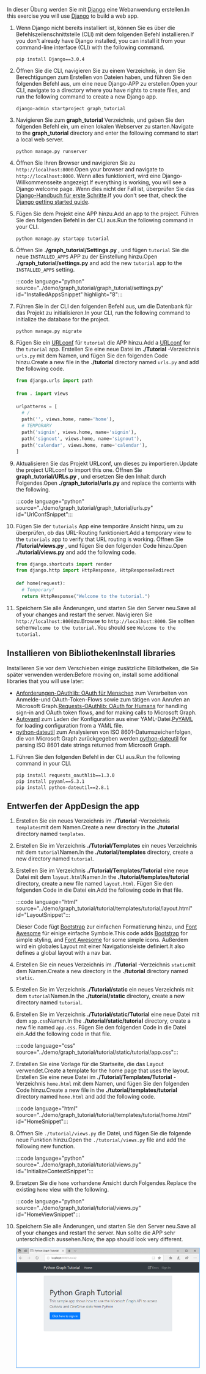 <!-- markdownlint-disable MD002 MD041 -->

<span data-ttu-id="3b82e-101">In dieser Übung werden Sie mit [Django](https://www.djangoproject.com/) eine Webanwendung erstellen.</span><span class="sxs-lookup"><span data-stu-id="3b82e-101">In this exercise you will use [Django](https://www.djangoproject.com/) to build a web app.</span></span>

1. <span data-ttu-id="3b82e-102">Wenn Django nicht bereits installiert ist, können Sie es über die Befehlszeilenschnittstelle (CLI) mit dem folgenden Befehl installieren.</span><span class="sxs-lookup"><span data-stu-id="3b82e-102">If you don't already have Django installed, you can install it from your command-line interface (CLI) with the following command.</span></span>

    ```Shell
    pip install Django==3.0.4
    ```

1. <span data-ttu-id="3b82e-103">Öffnen Sie die CLI, navigieren Sie zu einem Verzeichnis, in dem Sie Berechtigungen zum Erstellen von Dateien haben, und führen Sie den folgenden Befehl aus, um eine neue Django-APP zu erstellen.</span><span class="sxs-lookup"><span data-stu-id="3b82e-103">Open your CLI, navigate to a directory where you have rights to create files, and run the following command to create a new Django app.</span></span>

    ```Shell
    django-admin startproject graph_tutorial
    ```

1. <span data-ttu-id="3b82e-104">Navigieren Sie zum **graph_tutorial** Verzeichnis, und geben Sie den folgenden Befehl ein, um einen lokalen Webserver zu starten.</span><span class="sxs-lookup"><span data-stu-id="3b82e-104">Navigate to the **graph_tutorial** directory and enter the following command to start a local web server.</span></span>

    ```Shell
    python manage.py runserver
    ```

1. <span data-ttu-id="3b82e-105">Öffnen Sie Ihren Browser und navigieren Sie zu `http://localhost:8000`.</span><span class="sxs-lookup"><span data-stu-id="3b82e-105">Open your browser and navigate to `http://localhost:8000`.</span></span> <span data-ttu-id="3b82e-106">Wenn alles funktioniert, wird eine Django-Willkommensseite angezeigt.</span><span class="sxs-lookup"><span data-stu-id="3b82e-106">If everything is working, you will see a Django welcome page.</span></span> <span data-ttu-id="3b82e-107">Wenn dies nicht der Fall ist, überprüfen Sie das [Django-Handbuch für erste Schritte](https://www.djangoproject.com/start/).</span><span class="sxs-lookup"><span data-stu-id="3b82e-107">If you don't see that, check the [Django getting started guide](https://www.djangoproject.com/start/).</span></span>

1. <span data-ttu-id="3b82e-108">Fügen Sie dem Projekt eine APP hinzu.</span><span class="sxs-lookup"><span data-stu-id="3b82e-108">Add an app to the project.</span></span> <span data-ttu-id="3b82e-109">Führen Sie den folgenden Befehl in der CLI aus.</span><span class="sxs-lookup"><span data-stu-id="3b82e-109">Run the following command in your CLI.</span></span>

    ```Shell
    python manage.py startapp tutorial
    ```

1. <span data-ttu-id="3b82e-110">Öffnen Sie **./graph_tutorial/Settings.py** , und fügen `tutorial` Sie die neue `INSTALLED_APPS` APP zu der Einstellung hinzu.</span><span class="sxs-lookup"><span data-stu-id="3b82e-110">Open **./graph_tutorial/settings.py** and add the new `tutorial` app to the `INSTALLED_APPS` setting.</span></span>

    :::code language="python" source="../demo/graph_tutorial/graph_tutorial/settings.py" id="InstalledAppsSnippet" highlight="8":::

1. <span data-ttu-id="3b82e-111">Führen Sie in der CLI den folgenden Befehl aus, um die Datenbank für das Projekt zu initialisieren.</span><span class="sxs-lookup"><span data-stu-id="3b82e-111">In your CLI, run the following command to initialize the database for the project.</span></span>

    ```Shell
    python manage.py migrate
    ```

1. <span data-ttu-id="3b82e-112">Fügen Sie ein [URLconf](https://docs.djangoproject.com/en/3.0/topics/http/urls/) für `tutorial` die APP hinzu.</span><span class="sxs-lookup"><span data-stu-id="3b82e-112">Add a [URLconf](https://docs.djangoproject.com/en/3.0/topics/http/urls/) for the `tutorial` app.</span></span> <span data-ttu-id="3b82e-113">Erstellen Sie eine neue Datei im **./Tutorial** -Verzeichnis `urls.py` mit dem Namen, und fügen Sie den folgenden Code hinzu.</span><span class="sxs-lookup"><span data-stu-id="3b82e-113">Create a new file in the **./tutorial** directory named `urls.py` and add the following code.</span></span>

    ```python
    from django.urls import path

    from . import views

    urlpatterns = [
      # /
      path('', views.home, name='home'),
      # TEMPORARY
      path('signin', views.home, name='signin'),
      path('signout', views.home, name='signout'),
      path('calendar', views.home, name='calendar'),
    ]
    ```

1. <span data-ttu-id="3b82e-114">Aktualisieren Sie das Projekt URLconf, um dieses zu importieren.</span><span class="sxs-lookup"><span data-stu-id="3b82e-114">Update the project URLconf to import this one.</span></span> <span data-ttu-id="3b82e-115">Öffnen Sie **graph_tutorial/URLs.py** , und ersetzen Sie den Inhalt durch Folgendes.</span><span class="sxs-lookup"><span data-stu-id="3b82e-115">Open **./graph_tutorial/urls.py** and replace the contents with the following.</span></span>

    :::code language="python" source="../demo/graph_tutorial/graph_tutorial/urls.py" id="UrlConfSnippet":::

1. <span data-ttu-id="3b82e-116">Fügen Sie der `tutorials` App eine temporäre Ansicht hinzu, um zu überprüfen, ob das URL-Routing funktioniert.</span><span class="sxs-lookup"><span data-stu-id="3b82e-116">Add a temporary view to the `tutorials` app to verify that URL routing is working.</span></span> <span data-ttu-id="3b82e-117">Öffnen Sie **/Tutorial/views.py** , und fügen Sie den folgenden Code hinzu.</span><span class="sxs-lookup"><span data-stu-id="3b82e-117">Open **./tutorial/views.py** and add the following code.</span></span>

    ```python
    from django.shortcuts import render
    from django.http import HttpResponse, HttpResponseRedirect

    def home(request):
      # Temporary!
      return HttpResponse("Welcome to the tutorial.")
    ```

1. <span data-ttu-id="3b82e-118">Speichern Sie alle Änderungen, und starten Sie den Server neu.</span><span class="sxs-lookup"><span data-stu-id="3b82e-118">Save all of your changes and restart the server.</span></span> <span data-ttu-id="3b82e-119">Navigieren Sie `http://localhost:8000`zu.</span><span class="sxs-lookup"><span data-stu-id="3b82e-119">Browse to `http://localhost:8000`.</span></span> <span data-ttu-id="3b82e-120">Sie sollten sehen`Welcome to the tutorial.`</span><span class="sxs-lookup"><span data-stu-id="3b82e-120">You should see `Welcome to the tutorial.`</span></span>

## <a name="install-libraries"></a><span data-ttu-id="3b82e-121">Installieren von Bibliotheken</span><span class="sxs-lookup"><span data-stu-id="3b82e-121">Install libraries</span></span>

<span data-ttu-id="3b82e-122">Installieren Sie vor dem Verschieben einige zusätzliche Bibliotheken, die Sie später verwenden werden:</span><span class="sxs-lookup"><span data-stu-id="3b82e-122">Before moving on, install some additional libraries that you will use later:</span></span>

- <span data-ttu-id="3b82e-123">[Anforderungen-OAuthlib: OAuth für Menschen](https://requests-oauthlib.readthedocs.io/en/latest/) zum Verarbeiten von Anmelde-und OAuth-Token-Flows sowie zum tätigen von Anrufen an Microsoft Graph.</span><span class="sxs-lookup"><span data-stu-id="3b82e-123">[Requests-OAuthlib: OAuth for Humans](https://requests-oauthlib.readthedocs.io/en/latest/) for handling sign-in and OAuth token flows, and for making calls to Microsoft Graph.</span></span>
- <span data-ttu-id="3b82e-124">[Autoyaml](https://pyyaml.org/wiki/PyYAMLDocumentation) zum Laden der Konfiguration aus einer YAML-Datei.</span><span class="sxs-lookup"><span data-stu-id="3b82e-124">[PyYAML](https://pyyaml.org/wiki/PyYAMLDocumentation) for loading configuration from a YAML file.</span></span>
- <span data-ttu-id="3b82e-125">[python-dateutil](https://pypi.org/project/python-dateutil/) zum Analysieren von ISO 8601-Datumszeichenfolgen, die von Microsoft Graph zurückgegeben werden.</span><span class="sxs-lookup"><span data-stu-id="3b82e-125">[python-dateutil](https://pypi.org/project/python-dateutil/) for parsing ISO 8601 date strings returned from Microsoft Graph.</span></span>

1. <span data-ttu-id="3b82e-126">Führen Sie den folgenden Befehl in der CLI aus.</span><span class="sxs-lookup"><span data-stu-id="3b82e-126">Run the following command in your CLI.</span></span>

    ```Shell
    pip install requests_oauthlib==1.3.0
    pip install pyyaml==5.3.1
    pip install python-dateutil==2.8.1
    ```

## <a name="design-the-app"></a><span data-ttu-id="3b82e-127">Entwerfen der App</span><span class="sxs-lookup"><span data-stu-id="3b82e-127">Design the app</span></span>

1. <span data-ttu-id="3b82e-128">Erstellen Sie ein neues Verzeichnis im **./Tutorial** -Verzeichnis `templates`mit dem Namen.</span><span class="sxs-lookup"><span data-stu-id="3b82e-128">Create a new directory in the **./tutorial** directory named `templates`.</span></span>

1. <span data-ttu-id="3b82e-129">Erstellen Sie im Verzeichnis **./Tutorial/Templates** ein neues Verzeichnis mit dem `tutorial`Namen.</span><span class="sxs-lookup"><span data-stu-id="3b82e-129">In the **./tutorial/templates** directory, create a new directory named `tutorial`.</span></span>

1. <span data-ttu-id="3b82e-130">Erstellen Sie im Verzeichnis **./Tutorial/Templates/Tutorial** eine neue Datei mit dem `layout.html`Namen.</span><span class="sxs-lookup"><span data-stu-id="3b82e-130">In the **./tutorial/templates/tutorial** directory, create a new file named `layout.html`.</span></span> <span data-ttu-id="3b82e-131">Fügen Sie den folgenden Code in die Datei ein.</span><span class="sxs-lookup"><span data-stu-id="3b82e-131">Add the following code in that file.</span></span>

    :::code language="html" source="../demo/graph_tutorial/tutorial/templates/tutorial/layout.html" id="LayoutSnippet":::

    <span data-ttu-id="3b82e-132">Dieser Code fügt [Bootstrap](http://getbootstrap.com/) zur einfachen Formatierung hinzu, und [Font Awesome](https://fontawesome.com/) für einige einfache Symbole.</span><span class="sxs-lookup"><span data-stu-id="3b82e-132">This code adds [Bootstrap](http://getbootstrap.com/) for simple styling, and [Font Awesome](https://fontawesome.com/) for some simple icons.</span></span> <span data-ttu-id="3b82e-133">Außerdem wird ein globales Layout mit einer Navigationsleiste definiert.</span><span class="sxs-lookup"><span data-stu-id="3b82e-133">It also defines a global layout with a nav bar.</span></span>

1. <span data-ttu-id="3b82e-134">Erstellen Sie ein neues Verzeichnis im **./Tutorial** -Verzeichnis `static`mit dem Namen.</span><span class="sxs-lookup"><span data-stu-id="3b82e-134">Create a new directory in the **./tutorial** directory named `static`.</span></span>

1. <span data-ttu-id="3b82e-135">Erstellen Sie im Verzeichnis **./Tutorial/static** ein neues Verzeichnis mit dem `tutorial`Namen.</span><span class="sxs-lookup"><span data-stu-id="3b82e-135">In the **./tutorial/static** directory, create a new directory named `tutorial`.</span></span>

1. <span data-ttu-id="3b82e-136">Erstellen Sie im Verzeichnis **./Tutorial/static/Tutorial** eine neue Datei mit dem `app.css`Namen.</span><span class="sxs-lookup"><span data-stu-id="3b82e-136">In the **./tutorial/static/tutorial** directory, create a new file named `app.css`.</span></span> <span data-ttu-id="3b82e-137">Fügen Sie den folgenden Code in die Datei ein.</span><span class="sxs-lookup"><span data-stu-id="3b82e-137">Add the following code in that file.</span></span>

    :::code language="css" source="../demo/graph_tutorial/tutorial/static/tutorial/app.css":::

1. <span data-ttu-id="3b82e-138">Erstellen Sie eine Vorlage für die Startseite, die das Layout verwendet.</span><span class="sxs-lookup"><span data-stu-id="3b82e-138">Create a template for the home page that uses the layout.</span></span> <span data-ttu-id="3b82e-139">Erstellen Sie eine neue Datei im **./Tutorial/Templates/Tutorial** -Verzeichnis `home.html` mit dem Namen, und fügen Sie den folgenden Code hinzu.</span><span class="sxs-lookup"><span data-stu-id="3b82e-139">Create a new file in the **./tutorial/templates/tutorial** directory named `home.html` and add the following code.</span></span>

    :::code language="html" source="../demo/graph_tutorial/tutorial/templates/tutorial/home.html" id="HomeSnippet":::

1. <span data-ttu-id="3b82e-140">Öffnen Sie `./tutorial/views.py` die Datei, und fügen Sie die folgende neue Funktion hinzu.</span><span class="sxs-lookup"><span data-stu-id="3b82e-140">Open the `./tutorial/views.py` file and add the following new function.</span></span>

    :::code language="python" source="../demo/graph_tutorial/tutorial/views.py" id="InitializeContextSnippet":::

1. <span data-ttu-id="3b82e-141">Ersetzen Sie die `home` vorhandene Ansicht durch Folgendes.</span><span class="sxs-lookup"><span data-stu-id="3b82e-141">Replace the existing `home` view with the following.</span></span>

    :::code language="python" source="../demo/graph_tutorial/tutorial/views.py" id="HomeViewSnippet":::

1. <span data-ttu-id="3b82e-142">Speichern Sie alle Änderungen, und starten Sie den Server neu.</span><span class="sxs-lookup"><span data-stu-id="3b82e-142">Save all of your changes and restart the server.</span></span> <span data-ttu-id="3b82e-143">Nun sollte die APP sehr unterschiedlich aussehen.</span><span class="sxs-lookup"><span data-stu-id="3b82e-143">Now, the app should look very different.</span></span>

    ![Screenshot der neu gestalteten Homepage](./images/create-app-01.png)
